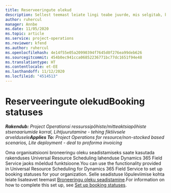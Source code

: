 ```yaml
---
title: Reserveeringute olekud
description: Sellest teemast leiate lingi teabe juurde, mis selgitab, kuidas rakenduses Project Operations broneeringute ajakava seadistada.
author: ruhercul
manager: Annbe
ms.date: 11/05/2020
ms.topic: article
ms.service: project-operations
ms.reviewer: kfend
ms.author: ruhercul
ms.openlocfilehash: 4e14f55e05a20990394f7645d0f276ea99deb626
ms.sourcegitcommit: 454b0ec941cca06852236771bc77dc1651f94e48
ms.translationtype: HT
ms.contentlocale: et-EE
ms.lasthandoff: 11/12/2020
ms.locfileid: "4514513"
---
```

# <a name="booking-statuses"></a><span data-ttu-id="1854d-103">Reserveeringute olekud</span><span class="sxs-lookup"><span data-stu-id="1854d-103">Booking statuses</span></span>

<span data-ttu-id="1854d-104">_**Rakendub:** Project Operationsi ressurssipõhiste/mitteaktsiapõhiste stsenaariumide korral,  Lihtjuurutamine - tehing fiktiivsele arveldusele_</span><span class="sxs-lookup"><span data-stu-id="1854d-104">_**Applies To:** Project Operations for resource/non-stocked based scenarios, Lite deployment - deal to proforma invoicing_</span></span>

<span data-ttu-id="1854d-105">Oma organisatsiooni broneeringu oleku seadistamiseks saate kasutada rakenduses Universal Resource Scheduling lahenduse Dynamics 365 Field Service jaoks mõeldud funktsioone.</span><span class="sxs-lookup"><span data-stu-id="1854d-105">You can use the functionality provided in Universal Resource Scheduling for Dynamics 365 Field Service to set up booking statuses for your organization.</span></span> <span data-ttu-id="1854d-106">Selle seadistuse lõpuleviimise kohta leiate lisateavet teemast [Broneeringu oleku seadistamine](https://docs.microsoft.com/dynamics365/field-service/set-up-booking-statuses).</span><span class="sxs-lookup"><span data-stu-id="1854d-106">For information on how to complete this set up, see [Set up booking statuses](https://docs.microsoft.com/dynamics365/field-service/set-up-booking-statuses).</span></span>
